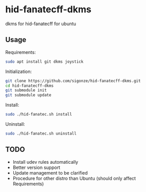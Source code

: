 # hid-fanatecff-dkms

dkms for hid-fanatecff for ubuntu

## Usage

Requirements:

```sh
sudo apt install git dkms joystick
```

Initialization:

```sh
git clone https://github.com/sigonze/hid-fanatecff-dkms.git
cd hid-fanatecff-dkms
git submodule init
git submodule update
```

Install:

```sh
sudo ./hid-fanatec.sh install
```

Uninstall:

```sh
sudo ./hid-fanatec.sh uninstall
```


## TODO

* Install udev rules automatically
* Better version support
* Update management to be clarified
* Procedure for other distro than Ubuntu (should only affect Requirements)
